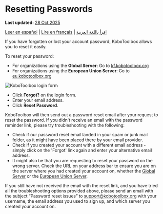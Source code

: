 # Resetting Passwords
**Last updated:** <a href="https://github.com/kobotoolbox/docs/blob/01270a828ec846731411368326ba58114adda98e/source/reset_password.md" class="reference">28 Oct 2025</a>

<a href="es/reset_password.html">Leer en español</a> | <a href="fr/reset_password.html">Lire en français</a> | <a href="ar/reset_password.html">اقرأ باللغة العربية</a>

If you have forgotten or lost your account password, KoboToolbox allows you to
reset it easily.

To reset your password:

-   For organizations using the **Global Server**:
    Go to
    [kf.kobotoolbox.org](https://kf.kobotoolbox.org)
-   For organizations using the **European Union Server**: Go
    to [eu.kobotoolbox.org](https://eu.kobotoolbox.org)

![KoboToolbox login form](/images/resetting_passwords/login_form.png)

-   Click **Forgot?** on the login form.
-   Enter your email address.
-   Click **Reset Password**.

KoboToolbox will then send out a password reset email after your request to
reset the password. If you didn't receive an email with the password reminder
link, please try troubleshooting with the following:

-   Check if our password reset email landed in your spam or junk mail folder,
    as it might have been placed there by your email provider.
-   Check if you created your account with a different email address - simply
    click on the 'Forgot' link again and enter your alternative email address.
-   It might also be that you are requesting to reset your password on the wrong
    server. Check the URL on your address bar to ensure you are on the server
    where you had created your account on,
    whether the [Global Server](https://kf.kobotoolbox.org) or the
    [European Union Server](https://eu.kobotoolbox.org]).

If you still have not received the email with the reset link, and you have tried
all the troubleshooting options provided above, please send an email with the
subject “Password reset issues” to
[support@kobotoolbox.org](mailto:support@kobotoolbox.org) with your username,
the email address you used to sign up, and which server you created your account
on.
